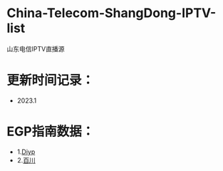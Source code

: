 # China-Telecom-ShangDong-IPTV-list
山东电信IPTV直播源
# 更新时间记录：
- 2023.1
# EGP指南数据：
- 1.[Diyp](http://epg.51zmt.top:8000/)
- 2.[百川](https://epg.112114.eu.org/)
